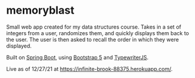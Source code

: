 # memoryblast
Small web app created for my data structures course. Takes in a set of integers from a user, randomizes them, and quickly displays them back to the user. The user is then asked to recall the order in which they were displayed.

Built on [Spring Boot](https://spring.io/projects/spring-boot), using [Bootstrap 5](https://getbootstrap.com/) and [TypewriterJS](https://github.com/tameemsafi/typewriterjs).

Live as of 12/27/21 at https://infinite-brook-88375.herokuapp.com/.
